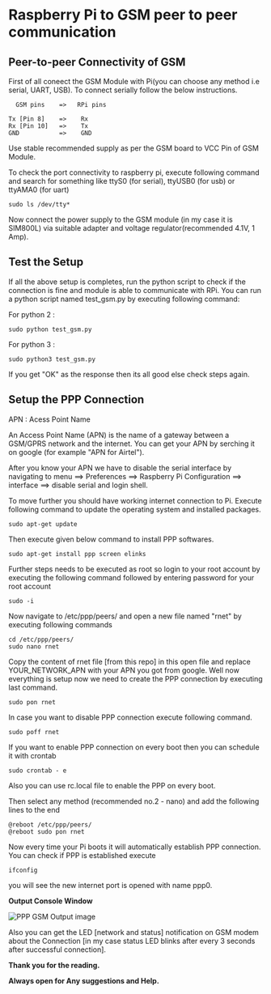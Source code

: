 # Raspberry Pi to GSM peer to peer communication

## Peer-to-peer Connectivity of GSM

First of all coneect the GSM Module with Pi(you can choose any method i.e serial, UART, USB).  To connect serially follow the below instructions.  

	  GSM pins    =>   RPi pins

    Tx [Pin 8]    =>    Rx
    Rx [Pin 10]   =>    Tx
    GND           =>    GND
 
Use stable recommended supply as per the GSM board to VCC Pin of GSM Module.
  
To check the port connectivity to raspberry pi, execute following command and search for something like ttyS0 (for serial), ttyUSB0 (for usb) or ttyAMA0 (for uart)  

    sudo ls /dev/tty*
 
Now connect the power supply to the GSM module (in my case it is SIM800L) via suitable adapter and voltage regulator(recommended 4.1V, 1 Amp).

## Test the Setup

If all the above setup is completes, run the python script to check if the connection is fine and module is able to communicate with RPi. 
You can run a python script named test_gsm.py by executing following command:

For python 2 :

    sudo python test_gsm.py
    
For python 3 :

    sudo python3 test_gsm.py
    
If you get "OK" as the response then its all good else check steps again. 

## Setup the PPP Connection

APN : Acess Point Name

An Access Point Name (APN) is the name of a gateway between a GSM/GPRS network and the internet. You can get your APN by serching it on google (for example "APN for Airtel"). 

After you know your APN we have to disable the serial interface by navigating to menu ==> Preferences ==> Raspberry Pi Configuration ==> interface ==> disable serial and login shell. 

To move further you should have working internet connection to Pi. 
Execute following command to update the operating system and installed packages. 

    sudo apt-get update


Then execute given below command to install PPP softwares. 

    sudo apt-get install ppp screen elinks

Further steps needs to be executed as root so login to your root account by executing the following command followed by entering password for your root account 

    sudo -i

Now navigate to /etc/ppp/peers/ and open a new file named "rnet" by executing following commands 

    cd /etc/ppp/peers/
    sudo nano rnet

Copy the content of rnet file [from this repo] in this open file and replace YOUR_NETWORK_APN with your APN you got from google. 
Well now everything is setup now we need to create the PPP connection by executing last command. 

    sudo pon rnet
    
In case you want to disable PPP connection execute following command. 

    sudo poff rnet

If you want to enable PPP connection on every boot then you can schedule it with crontab

    sudo crontab - e
	
Also you can use rc.local file to enable the PPP on every boot.

Then select any method (recommended no.2 - nano) and add the following lines to the end

    @reboot /etc/ppp/peers/
    @reboot sudo pon rnet

Now every time your Pi boots it will automatically establish PPP connection. You can check if PPP is established execute

    ifconfig

you will see the new internet port is opened with name ppp0.

**Output Console Window**

![PPP GSM Output image](https://user-images.githubusercontent.com/84657983/208369068-e2fb47b1-5925-4220-8c41-e760d27c4728.jpg)


Also you can get the LED [network and status] notification on GSM modem about the Connection [in my case status LED blinks after every 3 seconds after successful connection].

**Thank you for the reading.**

**Always open for Any suggestions and Help.**

